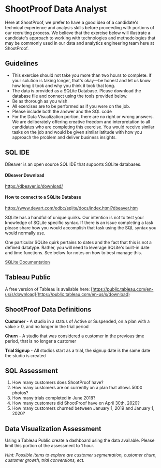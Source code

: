 ﻿# ShootProof Data Analyst
Here at ShootProof, we prefer to have a good idea of a candidate's technical experience and analysis skills before proceeding with portions of our recruiting process. We believe that the exercise below will illustrate a candidate's approach to working with technologies and methodologies that may be commonly used in our data and analytics engineering team here at ShootProof.

## Guidelines
-  This exercise should not take you more than two hours to complete. If your solution is taking longer, that's okay—be honest and let us know how long it took and why you think it took that long.
- The data is provided as a SQLite Database. Please download the database file and connect using the tools provided below.
-   Be as thorough as you wish.
-   All exercises are to be performed as if you were on the job.
-   Please include both the answer and the SQL code
-  For the Data Visualization portion, there are no right or wrong answers. We are deliberately offering creative freedom and interpretation to all candidates who are completing this exercise. You would receive similar tasks on the job and would be given similar latitude with how you approach the problem and deliver business insights.

## SQL IDE
DBeaver is an open source SQL IDE that supports SQLite databases.

#### DBeaver Download
https://dbeaver.io/download/

#### How to connect to a SQLite Database
https://www.devart.com/odbc/sqlite/docs/index.html?dbeaver.htm

SQLite has a handful of unique quirks. Our intention is not to test your knowledge of SQLite specific syntax. If there is an issue completing a task please share how you would accomplish that task using the SQL syntax you would normally use.

One particular SQLite quirk pertains to dates and the fact that this is not a defined datatype. Rather, you will need to leverage SQLite's built-in date and time functions. See below for notes on how to best manage this.

[SQLite Documentation](https://www.sqlitetutorial.net/sqlite-date-functions/sqlite-date-function/)

## Tableau Public
A free version of Tableau is available here: [https://public.tableau.com/en-us/s/download](https://public.tableau.com/en-us/s/download)

## ShootProof Data Definitions
**Customer** - A studio in a status of Active or Suspended, on a plan with a value > 0, and no longer in the trial period

**Churn** - A studio that was considered a customer in the previous time period, that is no longer a customer

**Trial Signup** - All studios start as a trial, the signup date is the same date the studio is created

## SQL Assessment

1.  How many customers does ShootProof have?
2.  How many customers are on currently on a plan that allows 5000 photos?
3.  How many trials completed in June 2018?
4.  How many customers did ShootProof have on April 30th, 2020?
5.  How many customers churned between January 1, 2019 and January 1, 2020?

## Data Visualization Assessment

Using a Tableau Public create a dashboard using the data available. Please limit this portion of the assessment to 1 hour.

*Hint: Possible items to explore are customer segmentation, customer churn, customer growth, trial conversions, ect.*
